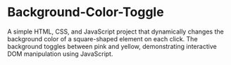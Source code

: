 # Background-Color-Toggle
A simple HTML, CSS, and JavaScript project that dynamically changes the background color of a square-shaped element on each click. The background toggles between pink and yellow, demonstrating interactive DOM manipulation using JavaScript.
